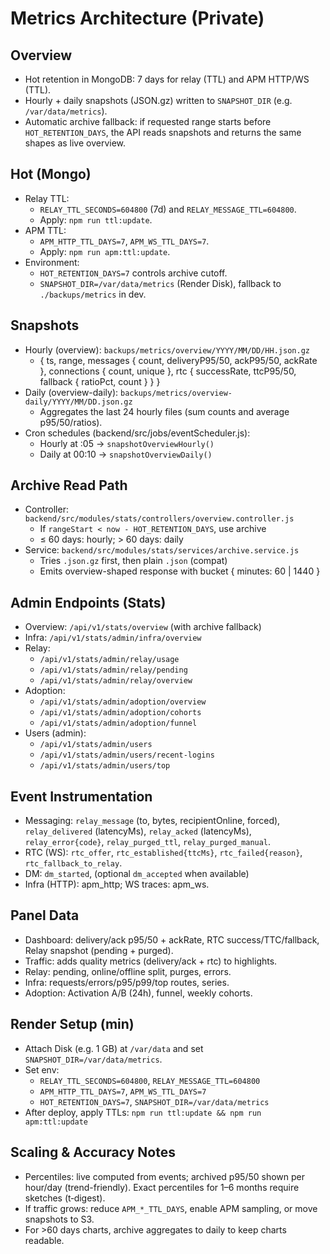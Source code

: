 Metrics Architecture (Private)
==============================

Overview
--------
- Hot retention in MongoDB: 7 days for relay (TTL) and APM HTTP/WS (TTL).
- Hourly + daily snapshots (JSON.gz) written to `SNAPSHOT_DIR` (e.g. `/var/data/metrics`).
- Automatic archive fallback: if requested range starts before `HOT_RETENTION_DAYS`, the API reads snapshots and returns the same shapes as live overview.

Hot (Mongo)
-----------
- Relay TTL:
  - `RELAY_TTL_SECONDS=604800` (7d) and `RELAY_MESSAGE_TTL=604800`.
  - Apply: `npm run ttl:update`.
- APM TTL:
  - `APM_HTTP_TTL_DAYS=7`, `APM_WS_TTL_DAYS=7`.
  - Apply: `npm run apm:ttl:update`.
- Environment:
  - `HOT_RETENTION_DAYS=7` controls archive cutoff.
  - `SNAPSHOT_DIR=/var/data/metrics` (Render Disk), fallback to `./backups/metrics` in dev.

Snapshots
---------
- Hourly (overview): `backups/metrics/overview/YYYY/MM/DD/HH.json.gz`
  - { ts, range, messages { count, deliveryP95/50, ackP95/50, ackRate }, connections { count, unique }, rtc { successRate, ttcP95/50, fallback { ratioPct, count } } }
- Daily (overview-daily): `backups/metrics/overview-daily/YYYY/MM/DD.json.gz`
  - Aggregates the last 24 hourly files (sum counts and average p95/50/ratios).
- Cron schedules (backend/src/jobs/eventScheduler.js):
  - Hourly at :05 → `snapshotOverviewHourly()`
  - Daily at 00:10 → `snapshotOverviewDaily()`

Archive Read Path
-----------------
- Controller: `backend/src/modules/stats/controllers/overview.controller.js`
  - If `rangeStart < now - HOT_RETENTION_DAYS`, use archive
  - ≤ 60 days: hourly; > 60 days: daily
- Service: `backend/src/modules/stats/services/archive.service.js`
  - Tries `.json.gz` first, then plain `.json` (compat)
  - Emits overview-shaped response with bucket { minutes: 60 | 1440 }

Admin Endpoints (Stats)
-----------------------
- Overview: `/api/v1/stats/overview` (with archive fallback)
- Infra: `/api/v1/stats/admin/infra/overview`
- Relay:
  - `/api/v1/stats/admin/relay/usage`
  - `/api/v1/stats/admin/relay/pending`
  - `/api/v1/stats/admin/relay/overview`
- Adoption:
  - `/api/v1/stats/admin/adoption/overview`
  - `/api/v1/stats/admin/adoption/cohorts`
  - `/api/v1/stats/admin/adoption/funnel`
- Users (admin):
  - `/api/v1/stats/admin/users`
  - `/api/v1/stats/admin/users/recent-logins`
  - `/api/v1/stats/admin/users/top`

Event Instrumentation
---------------------
- Messaging: `relay_message` (to, bytes, recipientOnline, forced), `relay_delivered` (latencyMs), `relay_acked` (latencyMs), `relay_error{code}`, `relay_purged_ttl`, `relay_purged_manual`.
- RTC (WS): `rtc_offer`, `rtc_established{ttcMs}`, `rtc_failed{reason}`, `rtc_fallback_to_relay`.
- DM: `dm_started`, (optional `dm_accepted` when available)
- Infra (HTTP): apm_http; WS traces: apm_ws.

Panel Data
----------
- Dashboard: delivery/ack p95/50 + ackRate, RTC success/TTC/fallback, Relay snapshot (pending + purged).
- Traffic: adds quality metrics (delivery/ack + rtc) to highlights.
- Relay: pending, online/offline split, purges, errors.
- Infra: requests/errors/p95/p99/top routes, series.
- Adoption: Activation A/B (24h), funnel, weekly cohorts.

Render Setup (min)
------------------
- Attach Disk (e.g. 1 GB) at `/var/data` and set `SNAPSHOT_DIR=/var/data/metrics`.
- Set env:
  - `RELAY_TTL_SECONDS=604800`, `RELAY_MESSAGE_TTL=604800`
  - `APM_HTTP_TTL_DAYS=7`, `APM_WS_TTL_DAYS=7`
  - `HOT_RETENTION_DAYS=7`, `SNAPSHOT_DIR=/var/data/metrics`
- After deploy, apply TTLs: `npm run ttl:update && npm run apm:ttl:update`

Scaling & Accuracy Notes
------------------------
- Percentiles: live computed from events; archived p95/50 shown per hour/day (trend-friendly). Exact percentiles for 1–6 months require sketches (t‑digest).
- If traffic grows: reduce `APM_*_TTL_DAYS`, enable APM sampling, or move snapshots to S3.
- For >60 days charts, archive aggregates to daily to keep charts readable.

